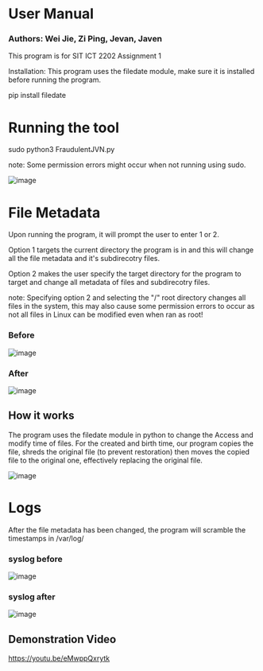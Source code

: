 # User Manual

### Authors: Wei Jie, Zi Ping, Jevan, Javen
This program is for SIT ICT 2202 Assignment 1

Installation:
This program uses the filedate module, make sure it is installed before running the program.

pip install filedate

# Running the tool

sudo python3 FraudulentJVN.py

note: Some permission errors might occur when not running using sudo.

![image](https://user-images.githubusercontent.com/94280261/199173220-6bf3f4d1-a323-4d1d-bc73-66c0484c6fbc.png)


# File Metadata

Upon running the program, it will prompt the user to enter 1 or 2.

Option 1 targets the current directory the program is in and this will change all the file metadata and it's subdirecotry files.

Option 2 makes the user specify the target directory for the program to target and change all metadata of files and subdirecotry files.

note: Specifying option 2 and selecting the "/" root directory changes all files in the system, this may also cause some permission errors to occur as not all files in Linux can be modified even when ran as root!

### Before
![image](https://user-images.githubusercontent.com/94280261/199173378-7a2338bf-4701-4150-aec6-b6838b922bc7.png)

### After
![image](https://user-images.githubusercontent.com/94280261/199173391-fd024cdc-bc15-4e7e-9553-c97cdb12ae20.png)

## How it works

The program uses the filedate module in python to change the Access and modify time of files.
For the created and birth time, our program copies the file, shreds the original file (to prevent restoration) then moves the copied file to the original one, effectively replacing the original file.

![image](https://user-images.githubusercontent.com/94280261/199173489-5c28073f-744d-488e-bad1-1c9f295be482.png)

# Logs

After the file metadata has been changed, the program will scramble the timestamps in /var/log/

### syslog before
![image](https://user-images.githubusercontent.com/94280261/199173604-816d0b42-bf0e-4e49-80d3-9c64172c9297.png)

### syslog after
![image](https://user-images.githubusercontent.com/94280261/199173622-88148c66-b6c3-4b4b-b53b-048cb6e0e861.png)

## Demonstration Video
https://youtu.be/eMwppQxrytk
